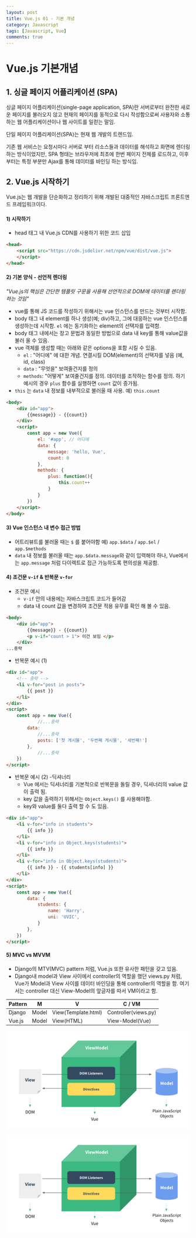 ```yaml
---
layout: post
title: Vue.js 01 - 기본 개념
category: Javascript
tags: [Javascript, Vue]
comments: true
---
```





# Vue.js 기본개념

## 1.  싱글 페이지 어플리케이션 (SPA)

싱글 페이지 어플리케이션(single-page application, SPA)란 서버로부터 완전한 새로운 페이지를 불러오지 않고 현재의 페이지를 동적으로 다시 작성함으로써 사용자와 소통하는 웹 어플리케이션이나 웹 사이트를 일컫는 말임.

단일 페이지 어플리케이션(SPA)는 현재 웹 개발의 트렌드임.

기존 웹 서비스는 요청시마다 서버로 부터 리소스들과 데이터를 해석하고 화면에 렌더링 하는 방식이었지만, SPA 형태는 브라우저에 최초에 한번 페이지 전체를 로드하고, 이후부터는 특정 부분만 Ajax를 통해 데이터를 바인딩 하는 방식임.



## 2. Vue.js 시작하기

Vue.js는 웹 개발을 단순화하고 정리하기 위해 개발된 대중적인 자바스크립트 프론트엔드 프레임워크이다.

#### 1) 시작하기

- head 태그 내 Vue.js CDN를 사용하기 위한 코드 삽입

```html
<head>
    <script src="https://cdn.jsdelivr.net/npm/vue/dist/vue.js">	   
    </script>
</head>
```



#### 2) 기본 양식 - 선언적 렌더링

*"Vue.js의 핵심은 간단한 템플릿 구문을 사용해 선언적으로 DOM에 데이터를 렌더링 하는 것임"*

- vue를 통해 JS 코드를 작성하기 위해서는 vue 인스턴스를 만드는 것부터 시작함.
- body 태그 내 element를 하나 생성(예; div)하고, 그에 대응하는 vue 인스턴스를 생성하는데 시작함. `el` 에는 동기화하는 element의 선택자를 입력함.
- body 태그 내에서는 장고 문법과 동일한 방법으로 data 내 key를 통해 value값을 불러 올 수 있음.
- vue 객체를 생성할 때는 아래와 같은 options을 포함 시킬 수 있음.
  - `el` : "어디에" 에 대한 개념.  연결시킬 DOM(element)의 선택자를 넣음 (예, id, class)
  - `data` : "무엇을" 보여줄건지를 정의
  - `methods`: "어떻게" 보여줄건지를 정의. 데이터를 조작하는 함수를 정의. 하기 예시의 경우 `plus` 함수를 실행하면 `count` 값이 증가됨.
- `this` 는 `data` 내 정보를 내부적으로 불러올 때 사용. 예) `this.count`

```html
<body>
    <div id="app">
        {{message}} - {{count}}
    </div>
    <script>
        const app = new Vue({
            el: '#app', // 어디에
            data: {
                message: 'hello, Vue',
                count: 0
            },
            methods: {
                plus: function(){
                    this.count++
                }
            }
        })
    </script>    
</body>
```



#### 3) Vue 인스턴스 내 변수 접근 방법

- 어트리뷰트를 불러올 때는 `$` 를 붙어야함  예) `app.$data` / `app.$el` / `app.$methods` 
- `data` 내 정보를 불러올 때는 `app.$data.message`와 같이 입력해야 하나, Vue에서는 `app.message` 처럼 다이렉트로 접근 가능하도록 편의성을 제공함.



#### 4) 조건문 `v-if`  & 반복문 `v-for`

- 조건문 예시
  - `v-if` 안의 내용에는 자바스크립트 코드가 들어감
  - data 내 count 값을 변경하여 조건문 적용 유무를 확인 해 볼 수 있음.

```html
<body>
    <div id="app">
        {{message}} - {{count}}
        <p v-if="count > 1"> 이건 보임 </p>
    </div>
...중략
```



- 반복문 예시 (1)

```html
<div id="app">
    <!-- 중략 -->
	<li v-for="post in posts">
        {{ post }}
    </li>
</div>
<script>
    const app = new Vue({
        	//...중략
        data: 
			//...중략
            posts: ['첫 게시물', '두번째 게시물', '세번째!']
        },
			//...중략
    })
</script>
```



- 반복문 예시 (2) -딕셔너리
  - Vue 에서는 딕셔너리를 기본적으로 반복문을 돌릴 경우, 딕셔너리의 value 값이 출력 됨.
  - key 값을 출력하기 위해서는 `Object.keys()` 를 사용해야함.
  - key와 value를 둘다 출력 할 수 도 있음.

```html
<div id="app">
    <li v-for="info in students">
    	{{ info }}
    </li>
    <li v-for="info in Object.keys(students)">
    	{{ info }}
    </li>
    <li v-for="info in Object.keys(students)">
        {{ info }} - {{ students[info] }}
    </li>
</div>
<script>
    const app = new Vue({
        data: {
            students: {
                name: 'Harry',
                uni: 'UVIC',
            }
        },
    })
</script>
```



#### 5) MVC vs MVVM

- Django의 MTV(MVC) pattern 처럼, Vue.js 또한 유사한 패턴을 갖고 있음.
- Django내 model과 View 사이에서 controller의 역할을 했던 views.py 처럼, Vue가 Model과 View 사이를 데이터 바인딩을 통해 controller의 역할을 함. 여기서는 controller 대신 View-Model의 앞글자를 따서 VM이라고 함.

| Pattern | M     | V                   | C / VM               |
| ------- | ----- | ------------------- | -------------------- |
| Django  | Model | View(Template.html) | Controller(views.py) |
| Vue.js  | Model | View(HTML)          | View-Model(Vue)      |

<img src="/assets/javascript/mvvm.png"/>

![](img/mvvm.png)
